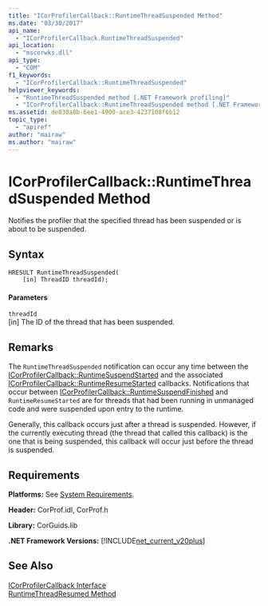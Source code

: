 ```yaml
---
title: "ICorProfilerCallback::RuntimeThreadSuspended Method"
ms.date: "03/30/2017"
api_name: 
  - "ICorProfilerCallback.RuntimeThreadSuspended"
api_location: 
  - "mscorwks.dll"
api_type: 
  - "COM"
f1_keywords: 
  - "ICorProfilerCallback::RuntimeThreadSuspended"
helpviewer_keywords: 
  - "RuntimeThreadSuspended method [.NET Framework profiling]"
  - "ICorProfilerCallback::RuntimeThreadSuspended method [.NET Framework profiling]"
ms.assetid: de830a8b-6ee1-4900-ace3-4237108f6b12
topic_type: 
  - "apiref"
author: "mairaw"
ms.author: "mairaw"
---
```

# ICorProfilerCallback::RuntimeThreadSuspended Method
Notifies the profiler that the specified thread has been suspended or is about to be suspended.  
  
## Syntax  
  
```  
HRESULT RuntimeThreadSuspended(  
    [in] ThreadID threadId);  
```  
  
#### Parameters  
 `threadId`  
 [in] The ID of the thread that has been suspended.  
  
## Remarks  
 The `RuntimeThreadSuspended` notification can occur any time between the [ICorProfilerCallback::RuntimeSuspendStarted](../../../../docs/framework/unmanaged-api/profiling/icorprofilercallback-runtimesuspendstarted-method.md) and the associated [ICorProfilerCallback::RuntimeResumeStarted](../../../../docs/framework/unmanaged-api/profiling/icorprofilercallback-runtimeresumestarted-method.md) callbacks. Notifications that occur between [ICorProfilerCallback::RuntimeSuspendFinished](../../../../docs/framework/unmanaged-api/profiling/icorprofilercallback-runtimesuspendfinished-method.md) and `RuntimeResumeStarted` are for threads that had been running in unmanaged code and were suspended upon entry to the runtime.  
  
 Generally, this callback occurs just after a thread is suspended. However, if the currently executing thread (the thread that called this callback) is the one that is being suspended, this callback will occur just before the thread is suspended.  
  
## Requirements  
 **Platforms:** See [System Requirements](../../../../docs/framework/get-started/system-requirements.md).  
  
 **Header:** CorProf.idl, CorProf.h  
  
 **Library:** CorGuids.lib  
  
 **.NET Framework Versions:** [!INCLUDE[net_current_v20plus](../../../../includes/net-current-v20plus-md.md)]  
  
## See Also  
 [ICorProfilerCallback Interface](../../../../docs/framework/unmanaged-api/profiling/icorprofilercallback-interface.md)  
 [RuntimeThreadResumed Method](../../../../docs/framework/unmanaged-api/profiling/icorprofilercallback-runtimethreadresumed-method.md)
